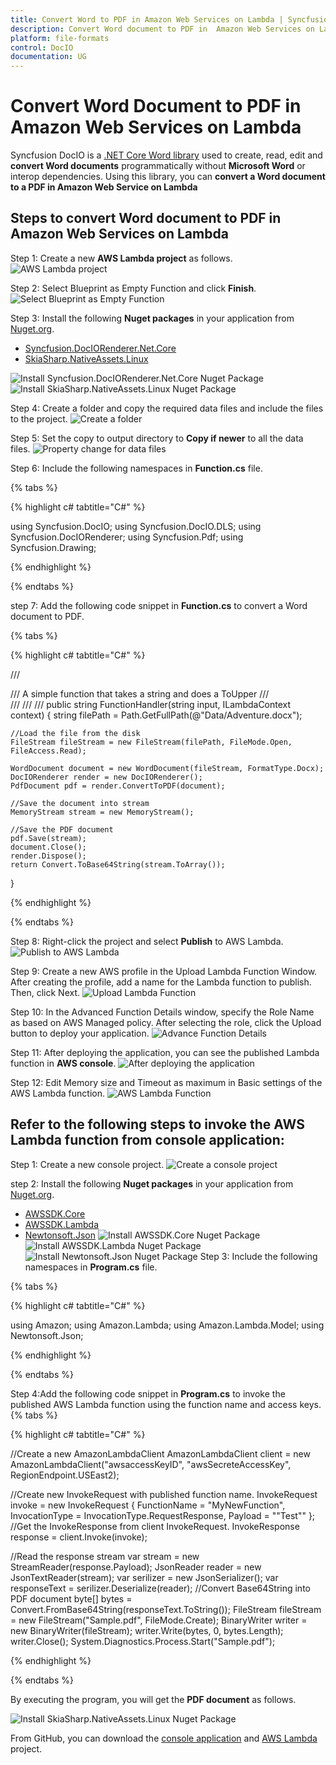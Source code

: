 ```yaml
---
title: Convert Word to PDF in Amazon Web Services on Lambda | Syncfusion
description: Convert Word document to PDF in  Amazon Web Services on Lambda using .NET Core Word (DocIO) and  PDF library, without Microsoft Word or interop dependencies.
platform: file-formats
control: DocIO
documentation: UG
---
```


# Convert Word Document to PDF in Amazon Web Services on Lambda

Syncfusion  DocIO is a [.NET Core Word library](https://www.syncfusion.com/document-processing/word-framework/net-core/word-library) used to create, read, edit and **convert Word documents** programmatically without **Microsoft Word** or interop dependencies. Using this library, you can **convert a Word document to a PDF in Amazon Web Service on Lambda**

## Steps to convert Word document to PDF in Amazon Web Services on Lambda

Step 1: Create a new **AWS Lambda project** as follows.
![AWS Lambda project](AWS_Images/Lambda_Images/Project-Template-WordtoPDF.png)

Step 2: Select Blueprint as Empty Function and click **Finish**.
![Select Blueprint as Empty Function](AWS_Images/Lambda_Images/Blueprint-AWS-WordtoPDF.png)

Step 3: Install the following **Nuget packages** in your application from [Nuget.org](https://www.nuget.org/).

* [Syncfusion.DocIORenderer.Net.Core](https://www.nuget.org/packages/Syncfusion.DocIORenderer.Net.Core) 
* [SkiaSharp.NativeAssets.Linux](https://www.nuget.org/packages/SkiaSharp.NativeAssets.Linux)

![Install Syncfusion.DocIORenderer.Net.Core Nuget Package](Azure_Images/App_Service_Linux/Syncfusion_Nuget_Package_WordtoPDF.png)
![Install SkiaSharp.NativeAssets.Linux Nuget Package](Azure_Images/App_Service_Linux/SkiaSharp_Nuget-Package_WordtoPDF.png)

Step 4: Create a folder and copy the required data files and include the files to the project.
![Create a folder](AWS_Images/Lambda_Images/Data-Folder-WordtoPDF.png)

Step 5: Set the copy to output directory to **Copy if newer** to all the data files.
![Property change for data files](AWS_Images/Lambda_Images/Property-WordtoPDF.png)

Step 6: Include the following namespaces in **Function.cs** file.

{% tabs %}

{% highlight c# tabtitle="C#" %}

using Syncfusion.DocIO;
using Syncfusion.DocIO.DLS;
using Syncfusion.DocIORenderer;
using Syncfusion.Pdf;
using Syncfusion.Drawing;

{% endhighlight %}

{% endtabs %}

step 7: Add the following code snippet in **Function.cs** to convert a Word document to PDF.

{% tabs %}

{% highlight c# tabtitle="C#" %}

/// <summary>
/// A simple function that takes a string and does a ToUpper
/// </summary>
/// <param name="input"></param>
/// <param name="context"></param>
/// <returns></returns>
public string FunctionHandler(string input, ILambdaContext context)
{
    string filePath = Path.GetFullPath(@"Data/Adventure.docx");
    
    //Load the file from the disk
    FileStream fileStream = new FileStream(filePath, FileMode.Open, FileAccess.Read);
 
    WordDocument document = new WordDocument(fileStream, FormatType.Docx); 
    DocIORenderer render = new DocIORenderer();
    PdfDocument pdf = render.ConvertToPDF(document);
 
    //Save the document into stream
    MemoryStream stream = new MemoryStream();

    //Save the PDF document  
    pdf.Save(stream);
    document.Close();
    render.Dispose();
    return Convert.ToBase64String(stream.ToArray());
}

{% endhighlight %}

{% endtabs %}

Step 8: Right-click the project and select **Publish** to AWS Lambda.
![Publish to AWS Lambda](AWS_Images/Lambda_Images/Publish-WordtoPDF.png)

Step 9: Create a new AWS profile in the Upload Lambda Function Window. After creating the profile, add a name for the Lambda function to publish. Then, click Next.
![Upload Lambda Function](AWS_Images/Lambda_Images/Upload-Lampda-WordtoPDF.png)

Step 10: In the Advanced Function Details window, specify the Role Name as based on AWS Managed policy. After selecting the role, click the Upload button to deploy your application.
![Advance Function Details](AWS_Images/Lambda_Images/Advanced-AWS-WordtoPDF.png)

Step 11: After deploying the application, you can see the published Lambda function in **AWS console**.
![After deploying the application](AWS_Images/Lambda_Images/Function-WordtoPDF.png)

Step 12: Edit Memory size and Timeout as maximum in Basic settings of the AWS Lambda function.
![AWS Lambda Function](AWS_Images/Lambda_Images/Basic-Settings-WordtoPDF.png)

## Refer to the following steps to invoke the AWS Lambda function from console application:

Step 1: Create a new console project.
![Create a console project](AWS_Images/Lambda_Images/Console-APP-WordtoPDF.png)

step 2: Install the following **Nuget packages** in your application from [Nuget.org](https://www.nuget.org/).

* [AWSSDK.Core](https://www.nuget.org/packages/AWSSDK.Core/)
* [AWSSDK.Lambda](https://www.nuget.org/packages/AWSSDK.Lambda/)
* [Newtonsoft.Json](https://www.nuget.org/packages/Newtonsoft.Json/)
![Install AWSSDK.Core Nuget Package](AWS_Images/Lambda_Images/Nuget-Package-AWSSDK-Core-WordtoPDF.png)
![Install AWSSDK.Lambda Nuget Package](AWS_Images/Lambda_Images/Nuget-Package-AWSSDK-Lambda-WordtoPDF.png)
![Install Newtonsoft.Json Nuget Package](AWS_Images/Lambda_Images/Nuget-Package-Newton-Json-WordtoPDF.png)
Step 3: Include the following namespaces in **Program.cs** file.

{% tabs %}

{% highlight c# tabtitle="C#" %}

using Amazon;
using Amazon.Lambda;
using Amazon.Lambda.Model;
using Newtonsoft.Json;

{% endhighlight %}

{% endtabs %}

Step 4:Add the following code snippet in **Program.cs** to invoke the published AWS Lambda function using the function name and access keys.
{% tabs %}

{% highlight c# tabtitle="C#" %}

//Create a new AmazonLambdaClient
AmazonLambdaClient client = new AmazonLambdaClient("awsaccessKeyID", "awsSecreteAccessKey", RegionEndpoint.USEast2);
 
//Create new InvokeRequest with published function name.
InvokeRequest invoke = new InvokeRequest
{
    FunctionName = "MyNewFunction",
    InvocationType = InvocationType.RequestResponse,
    Payload = "\"Test\""
};
//Get the InvokeResponse from client InvokeRequest.
InvokeResponse response = client.Invoke(invoke);
 
//Read the response stream
var stream = new StreamReader(response.Payload);
JsonReader reader = new JsonTextReader(stream);
var serilizer = new JsonSerializer();
var responseText = serilizer.Deserialize(reader);
//Convert Base64String into PDF document
byte[] bytes = Convert.FromBase64String(responseText.ToString());
FileStream fileStream = new FileStream("Sample.pdf", FileMode.Create);
BinaryWriter writer = new BinaryWriter(fileStream);
writer.Write(bytes, 0, bytes.Length);
writer.Close();
System.Diagnostics.Process.Start("Sample.pdf");

{% endhighlight %}

{% endtabs %}

By executing the program, you will get the **PDF document** as follows.

![Install SkiaSharp.NativeAssets.Linux Nuget Package](WordToPDF_images/WordToPDF_Output_Cloud.png)


From GitHub, you can download the [console application](https://github.com/SyncfusionExamples/Word-To-PDF-Examples/tree/master/AWS-Lambda/Console-App-.NET-Core) and [AWS Lambda](https://github.com/SyncfusionExamples/Word-To-PDF-Examples/tree/master/AWS-Lambda/MyLamdaProject) project.